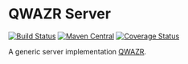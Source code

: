 QWAZR Server
============

[![Build Status](https://travis-ci.org/qwazr/server.svg?branch=master)](https://travis-ci.org/qwazr/server)
[![Maven Central](https://maven-badges.herokuapp.com/maven-central/com.qwazr/qwazr-server/badge.svg)](https://maven-badges.herokuapp.com/maven-central/com.qwazr/qwazr-server)
[![Coverage Status](https://coveralls.io/repos/github/qwazr/server/badge.svg?branch=master)](https://coveralls.io/github/qwazr/server?branch=master)

A generic server implementation [QWAZR](https://www.qwazr.com).